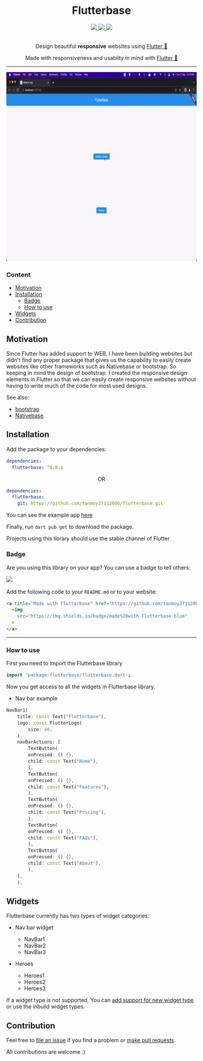 <div align="center">
  <h1>Flutterbase</h1>
  <div>
    <a title="pub.dev" href="https://pub.dartlang.org/packages/fluent_ui" >
      <img src="https://img.shields.io/pub/v/fluent_ui.svg?style=flat-square&include_prereleases&color=dc143c" />
    </a>
    <a title="Made with Material Design" href="https://github.com/bdlukaa/fluent_ui">
      <img src="https://img.shields.io/badge/material-design-blue">
    </a>  <a title="Web optimized" href="https://bdlukaa.github.io/fluent_ui">
      <img src="https://img.shields.io/badge/web-optimised-important" />
    </a> </div>

  <br/>
  <p>
  Design beautiful <strong>responsive</strong> websites using <a href="https://flutter.dev">Flutter 💙</a>
  </p>

  <p>
  Made with responsiveness and usablity in mind with <a href="https://flutter.dev">Flutter 💙</a>
  </p>
</div>

---



<div class="flexible" align="center">
  <img src="/example/assets/product_view.gif" height="500px" alt="Flutterbase demo gif">  
</div>


### Content

- [Motivation](#motivation)
- [Installation](#installation)
  - [Badge](#badge)
  - [How to use](#how-to-use)
- [Widgets](#widgets)
- [Contribution](#contribution)

## Motivation

Since Flutter has added support to WEB. I have been building websites but didn't find any proper package that gives us the capability to easily create websites like other frameworks such as Nativebase or bootstrap.
So keeping in mind the design of bootstrap. I created the responsive design elements in Flutter so that we can easily create responsive websites without having to write much of the code for most used designs.


See also:

- [bootstrap](https://getbootstrap.com)
- [Nativebase](https://nativebase.io)


## Installation

Add the package to your dependencies:

```yaml
dependencies:
  flutterbase: ^0.0.1
```

<p align="center">OR</p>

```yaml
dependencies:
  flutterbase:
    git: https://github.com/tanmoy27112000/flutterbase.git
```

You can see the example app [here](https://github.com/tanmoy27112000/flutterbase.git)

Finally, run `dart pub get` to download the package.

Projects using this library should use the stable channel of Flutter

### Badge

Are you using this library on your app? You can use a badge to tell others:

<a title="Made with Flutterbase" href="https://github.com/tanmoy27112000/flutterbase.git">
  <img
    src="https://img.shields.io/badge/made%20with-Flutterbase-blue"
  >
</a>

Add the following code to your `README.md` or to your website:

```html
<a title="Made with Flutterbase" href="https://github.com/tanmoy27112000/flutterbase.git">
  <img
    src="https://img.shields.io/badge/made%20with-Flutterbase-blue"
  >
</a>
```

---

### How to use

First you need to import the Flutterbase library

```dart
import 'package:flutterbase/flutterbase.dart';
```

Now you get access to all the widgets in Flutterbase library.

- Nav bar example

```dart
NavBar1(
    title: const Text("Flutterbase"),
    logo: const FlutterLogo(
        size: 40,
    ),
    navBarActions: [
        TextButton(
        onPressed: () {},
        child: const Text("Home"),
        ),
        TextButton(
        onPressed: () {},
        child: const Text("Features"),
        ),
        TextButton(
        onPressed: () {},
        child: const Text("Pricing"),
        ),
        TextButton(
        onPressed: () {},
        child: const Text("FAQs"),
        ),
        TextButton(
        onPressed: () {},
        child: const Text("About"),
        ),
    ],
    ),
```

## Widgets

Flutterbase currently has two types of widget categories:

- Nav bar widget
  - NavBar1
  - NavBar2
  - NavBar3

- Heroes
  - Heroes1
  - Heroes2
  - Heroes3

If a widget type is not supported, You can [add support for new widget type](#contribution) or use the inbuild widget types.

## Contribution

Feel free to [file an issue](https://github.com/tanmoy27112000/flutterbase/issues) if you find a problem or [make pull requests](https://github.com/tanmoy27112000/flutterbase/pulls).

All contributions are welcome :)
